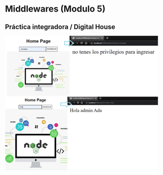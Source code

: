 # Middlewares (Modulo 5)
## Práctica integradora / Digital House 

<img src="https://github.com/YonPalac1/Middlewares_Express/blob/main/preview/img.png">
<img src="https://github.com/YonPalac1/Middlewares_Express/blob/main/preview/img2.png">
